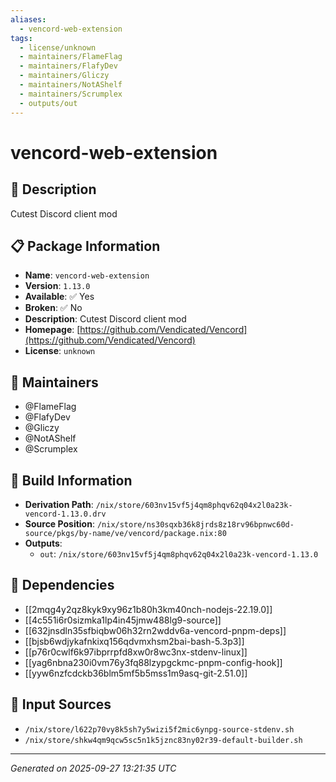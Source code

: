 ```yaml
---
aliases:
  - vencord-web-extension
tags:
  - license/unknown
  - maintainers/FlameFlag
  - maintainers/FlafyDev
  - maintainers/Gliczy
  - maintainers/NotAShelf
  - maintainers/Scrumplex
  - outputs/out
---
```


# vencord-web-extension

## 📝 Description

Cutest Discord client mod

## 📋 Package Information

- **Name**: `vencord-web-extension`
- **Version**: `1.13.0`
- **Available**: ✅ Yes
- **Broken**: ✅ No
- **Description**: Cutest Discord client mod
- **Homepage**: [https://github.com/Vendicated/Vencord](https://github.com/Vendicated/Vencord)
- **License**: `unknown`
## 👥 Maintainers

- @FlameFlag
- @FlafyDev
- @Gliczy
- @NotAShelf
- @Scrumplex


## 🔧 Build Information

- **Derivation Path**: `/nix/store/603nv15vf5j4qm8phqv62q04x2l0a23k-vencord-1.13.0.drv`
- **Source Position**: `/nix/store/ns30sqxb36k8jrds8z18rv96bpnwc60d-source/pkgs/by-name/ve/vencord/package.nix:80`
- **Outputs**:
  - `out`:  `/nix/store/603nv15vf5j4qm8phqv62q04x2l0a23k-vencord-1.13.0`

## 🔗 Dependencies

- [[2mqg4y2qz8kyk9xy96z1b80h3km40nch-nodejs-22.19.0]]
- [[4c551i6r0sizmka1lp4in45jmw488lg9-source]]
- [[632jnsdln35sfbiqbw06h32rn2wddv6a-vencord-pnpm-deps]]
- [[bjsb6wdjykafnkixq156qdvmxhsm2bai-bash-5.3p3]]
- [[p76r0cwlf6k97ibprrpfd8xw0r8wc3nx-stdenv-linux]]
- [[yag6nbna230i0vm76y3fq88lzypgckmc-pnpm-config-hook]]
- [[yyw6nzfcdckb36blm5mf5b5mss1m9asq-git-2.51.0]]

## 📁 Input Sources

- `/nix/store/l622p70vy8k5sh7y5wizi5f2mic6ynpg-source-stdenv.sh`
- `/nix/store/shkw4qm9qcw5sc5n1k5jznc83ny02r39-default-builder.sh`

---
*Generated on 2025-09-27 13:21:35 UTC*
